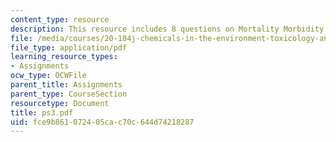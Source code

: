 ```yaml
---
content_type: resource
description: This resource includes 8 questions on Mortality Morbidity.
file: /media/courses/20-104j-chemicals-in-the-environment-toxicology-and-public-health-be-104j-spring-2005/fce9b861072405cac70c644d74218287_ps3.pdf
file_type: application/pdf
learning_resource_types:
- Assignments
ocw_type: OCWFile
parent_title: Assignments
parent_type: CourseSection
resourcetype: Document
title: ps3.pdf
uid: fce9b861-0724-05ca-c70c-644d74218287
---
```

